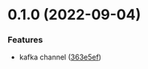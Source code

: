 # 0.1.0 (2022-09-04)


### Features

* kafka channel ([363e5ef](https://github.com/c0olix/goChan/commit/363e5ef4e31a8a4348b67c3d9cceba8b24c0930b))



